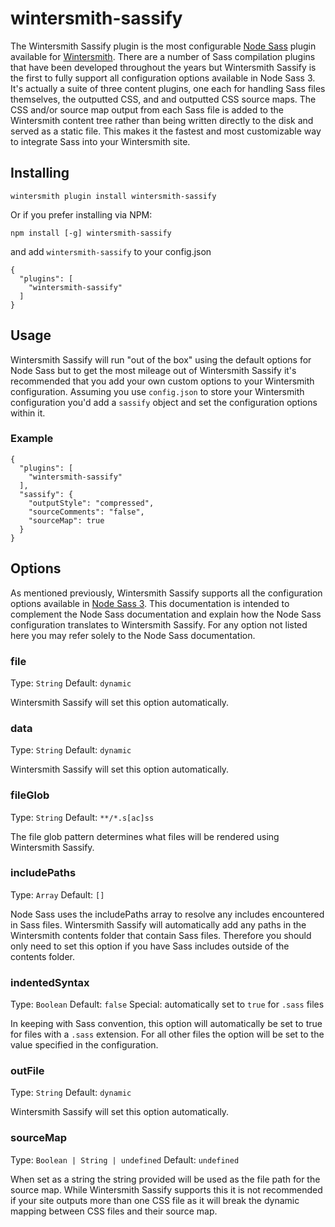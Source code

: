 wintersmith-sassify
===================

The Wintersmith Sassify plugin is the most configurable [Node Sass](https://github.com/sass/node-sass) plugin available for [Wintersmith](https://github.com/jnordberg/wintersmith). There are a number of Sass compilation plugins that have been developed throughout the years but Wintersmith Sassify is the first to fully support all configuration options available in Node Sass 3. It's actually a suite of three content plugins, one each for handling Sass files themselves, the outputted CSS, and and outputted CSS source maps. The CSS and/or source map output from each Sass file is added to the Wintersmith content tree rather than being written directly to the disk and served as a static file. This makes it the fastest and most customizable way to integrate Sass into your Wintersmith site.

## Installing

`wintersmith plugin install wintersmith-sassify`

Or if you prefer installing via NPM:

```
npm install [-g] wintersmith-sassify
```

and add `wintersmith-sassify` to your config.json

```
{
  "plugins": [
    "wintersmith-sassify"
  ]
}
```

## Usage

Wintersmith Sassify will run "out of the box" using the default options for Node Sass but to get the most mileage out of Wintersmith Sassify it's recommended that you add your own custom options to your Wintersmith configuration. Assuming you use `config.json` to store your Wintersmith configuration you'd add a `sassify` object and set the configuration options within it.

### Example

```
{
  "plugins": [
    "wintersmith-sassify"
  ],
  "sassify": {
    "outputStyle": "compressed",
    "sourceComments": "false",
    "sourceMap": true
  }
}
```

## Options

As mentioned previously, Wintersmith Sassify supports all the configuration options available in [Node Sass 3](https://github.com/sass/node-sass). This documentation is intended to complement the Node Sass documentation and explain how the Node Sass configuration translates to Wintersmith Sassify. For any option not listed here you may refer solely to the Node Sass documentation.

### file

Type: `String` Default: `dynamic`

Wintersmith Sassify will set this option automatically.

### data

Type: `String` Default: `dynamic`

Wintersmith Sassify will set this option automatically.

### fileGlob

Type: `String` Default: `**/*.s[ac]ss`

The file glob pattern determines what files will be rendered using Wintersmith Sassify.

### includePaths

Type: `Array` Default: `[]`

Node Sass uses the includePaths array to resolve any includes encountered in Sass files. Wintersmith Sassify will automatically add any paths in the Wintersmith contents folder that contain Sass files. Therefore you should only need to set this option if you have Sass includes outside of the contents folder.

### indentedSyntax

Type: `Boolean` Default: `false` Special: automatically set to `true` for `.sass` files

In keeping with Sass convention, this option will automatically be set to true for files with a `.sass` extension. For all other files the option will be set to the value specified in the configuration.

### outFile

Type: `String` Default: `dynamic`

Wintersmith Sassify will set this option automatically.

### sourceMap

Type: `Boolean | String | undefined` Default: `undefined`

When set as a string the string provided will be used as the file path for the source map. While Wintersmith Sassify supports this it is not recommended if your site outputs more than one CSS file as it will break the dynamic mapping between CSS files and their source map.
